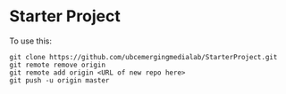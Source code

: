 # Starter Project

To use this:

```
git clone https://github.com/ubcemergingmedialab/StarterProject.git
git remote remove origin
git remote add origin <URL of new repo here>
git push -u origin master
```
